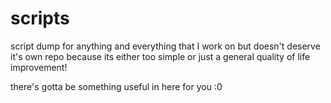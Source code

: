 # scripts

script dump for anything and everything that I work on but doesn't deserve it's own repo because its either too simple or just a general quality of life improvement! 

there's gotta be something useful in here for you :0

